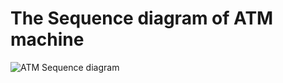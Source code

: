 # The Sequence diagram of ATM machine

![ATM Sequence diagram](https://github.com/KhairulBasharbd/Object-Oriented-Design-and-Design-Patterns-Lab/assets/48254389/986ce765-b252-4102-85bf-11ac70dd8be6)
